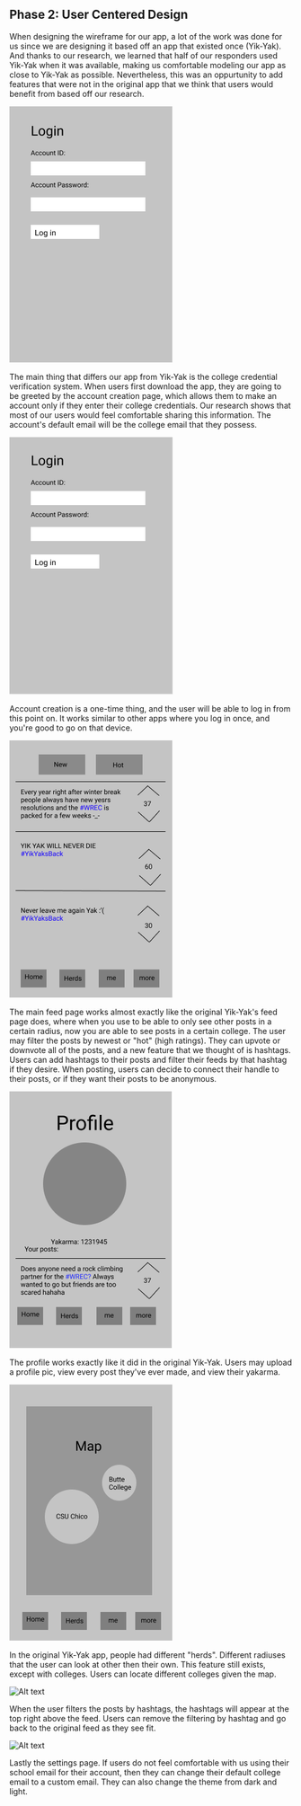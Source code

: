 ## Phase 2: User Centered Design

  When designing the wireframe for our app, a lot of the work was done for us since we are designing it based off an app that existed once (Yik-Yak). And thanks to our research, we learned that half of our responders used Yik-Yak when it was available, making us comfortable modeling our app as close to Yik-Yak as possible. Nevertheless, this was an oppurtunity to add features that were not in the original app that we think that users would benefit from based off our research. 

![Alt text](/phase2/Frame1.png)

  The main thing that differs our app from Yik-Yak is the college credential verification system. When users first download the app, they are going to be greeted by the account creation page, which allows them to make an account only if they enter their college credentials. Our research shows that most of our users would feel comfortable sharing this information. The account's default email will be the college email that they possess. 

![Alt text](/phase2/Frame2.png)

  Account creation is a one-time thing, and the user will be able to log in from this point on. It works similar to other apps where you log in once, and you're good to go on that device. 

![Alt text](/phase2/frame3.png)

  The main feed page works almost exactly like the original Yik-Yak's feed page does, where when you use to be able to only see other posts in a certain radius, now you are able to see posts in a certain college. The user may filter the posts by newest or "hot" (high ratings). They can upvote or downvote all of the posts, and a new feature that we thought of is hashtags. Users can add hashtags to their posts and filter their feeds by that hashtag if they desire. When posting, users can decide to connect their handle to their posts, or if they want their posts to be anonymous. 

![Alt text](/phase2/Frame4.png)

  The profile works exactly like it did in the original Yik-Yak. Users may upload a profile pic, view every post they've ever made, and view their yakarma. 

![Alt text](/phase2/frame5.png)

  In the original Yik-Yak app, people had different "herds". Different radiuses that the user can look at other then their own. This feature still exists, except with colleges. Users can locate different colleges given the map. 

![Alt text](/phase2/Screen6.png)

  When the user filters the posts by hashtags, the hashtags will appear at the top right above the feed. Users can remove the filtering by hashtag and go back to the original feed as they see fit. 
  
![Alt text](/phase2/Screen7.png)

  Lastly the settings page. If users do not feel comfortable with us using their school email for their account, then they can change their default college email to a custom email. They can also change the theme from dark and light.
